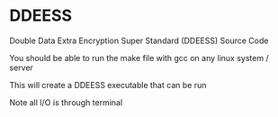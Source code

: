 # DDEESS
Double Data Extra Encryption Super Standard (DDEESS) Source Code

You should be able to run the make file with gcc on any linux system / server

This will create a DDEESS executable that can be run

Note all I/O is through terminal
